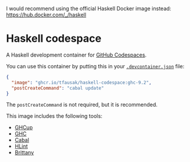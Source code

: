 I would recommend using the official Haskell Docker image instead: <https://hub.docker.com/_/haskell>

# Haskell codespace

A Haskell development container for [GitHub Codespaces][1].

You can use this container by putting this in your [`.devcontainer.json`][2] file:

``` json
{
  "image": "ghcr.io/tfausak/haskell-codespace:ghc-9.2",
  "postCreateCommand": "cabal update"
}
```

The `postCreateCommand` is not required, but it is recommended.

This image includes the following tools:

- [GHCup][3]
- [GHC][4]
- [Cabal][5]
- [HLint][6]
- [Brittany][7]

[1]: https://github.com/features/codespaces
[2]: https://code.visualstudio.com/docs/remote/devcontainerjson-reference
[3]: https://www.haskell.org/ghcup/
[4]: https://www.haskell.org/ghc/
[5]: https://www.haskell.org/cabal/
[6]: https://github.com/ndmitchell/hlint
[7]: https://github.com/lspitzner/brittany
